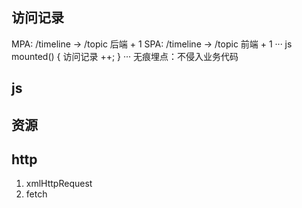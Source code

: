 ## 访问记录
MPA: /timeline -> /topic 后端 + 1
SPA: /timeline -> /topic 前端 + 1
··· js
mounted() {
  访问记录 ++;
}
···
无痕埋点：不侵入业务代码
## js
## 资源
## http

1. xmlHttpRequest
2. fetch